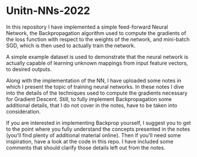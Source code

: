 # Unitn-NNs-2022

In this repository I have implemented a simple feed-forward Neural Network, the Backpropagation algorithm used to 
compute the gradients of the loss function with respect to the weights of the network, and mini-batch SGD, which is 
then used to actually train the network. 

A simple example dataset is used to demonstrate that the neural network is actually capable of learning unknown mappings
from input feature vectors, to desired outputs.

Along with the implementation of the NN, I have uploaded some notes in which I present the topic of training neural networks.
In these notes I dive into the details of the techniques used to compute the gradients necessary for Gradient Descent.
Still, to fully implement Backpropagation some additional details, that I do not cover in the notes, have to be taken into
consideration. 

If you are interested in implementing Backprop yourself, I suggest you to get to the point where you fully understand the
concepts presented in the notes (you'll find plenty of additional material online). Then if you'll need some inspiration, have a look at the code
in this repo. I have included some comments that should clarify those details left out from the notes.
